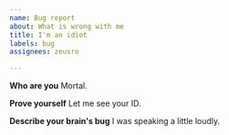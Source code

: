 ```yaml
---
name: Bug report
about: What is wrong with me
title: I'm an idiot
labels: bug
assignees: zeusro

---
```


**Who are you**
Mortal.

**Prove yourself**
Let me see your ID.

**Describe your brain's bug**
I was speaking a little loudly.
